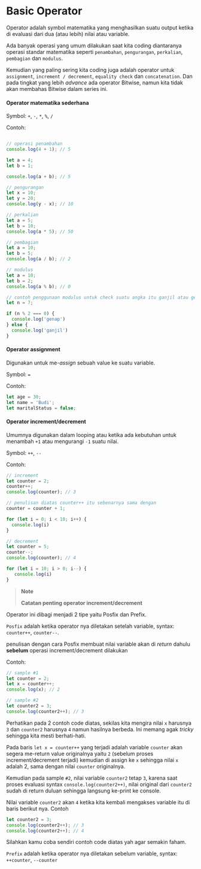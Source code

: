 # Basic Operator

Operator adalah symbol matematika yang menghasilkan suatu output ketika di evaluasi dari dua (atau lebih) nilai atau variable. 

Ada banyak operasi yang umum dilakukan saat kita coding diantaranya operasi standar matematika seperti ```penambahan```, ```pengurangan```, ```perkalian```, ```pembagian``` dan ```modulus```.

Kemudian yang paling sering kita coding juga adalah operator untuk ```assignment```, ```increment / decrement```, ```equality check``` dan ```concatenation```. Dan pada tingkat yang lebih _advance_ ada operator Bitwise, namun kita tidak akan membahas Bitwise dalam series ini.


#### Operator matematika sederhana

Symbol: ```+```, ```-```, ```*```, ```%```, ```/```

Contoh:
```javascript

// operasi penambahan
console.log(4 + 1); // 5

let a = 4;
let b = 1;

console.log(a + b); // 5

// pengurangan
let x = 10;
let y = 20;
console.log(y - x); // 10

// perkalian
let a = 5;
let b = 10;
console.log(a * 5); // 50

// pembagian
let a = 10;
let b = 5;
console.log(a / b); // 2

// modulus
let a = 10;
let b = 2;
console.log(a % b); // 0

// contoh penggunaan modulus untuk check suatu angka itu ganjil atau genap
let n = 7;

if (n % 2 === 0) {
  console.log('genap')
} else {
  console.log('ganjil')
}

```

#### Operator assignment

Digunakan untuk me-_assign_ sebuah value ke suatu variable.

Symbol: ```=```

Contoh:
```javascript
let age = 30;
let name = 'Budi';
let maritalStatus = false;
```

#### Operator increment/decrement

Umumnya digunakan dalam looping atau ketika ada kebutuhan untuk menambah ```+1``` atau mengurangi ```-1``` suatu nilai.

Symbol: ```++```, ```--```

Contoh: 
```javascript
// increment
let counter = 2;
counter++;
console.log(counter); // 3

// penulisan diatas counter++ itu sebenarnya sama dengan
counter = counter + 1;

for (let i = 0; i < 10; i++) {
  console.log(i)
}

// decrement
let counter = 5;
counter--;
console.log(counter); // 4

for (let i = 10; i > 0; i--) {
   console.log(i)
}

```
> **Note**
> 
> **Catatan penting operator increment/decrement**
> 
Operator ini dibagi menjadi 2 tipe yaitu Posfix dan Prefix.
 
```Posfix``` adalah ketika operator nya diletakan setelah variable, syntax: ```counter++```, ```counter--```.

penulisan dengan cara Posfix membuat nilai variable akan di _return_ dahulu **sebelum** operasi increment/decrement dilakukan

Contoh:
```javascript
// sample #1
let counter = 2;
let x = counter++;
console.log(x); // 2

// sample #2
let counter2 = 3;
console.log(counter2++); // 3

```
Perhatikan pada 2 contoh code diatas, sekilas kita mengira nilai ```x``` harusnya ```3``` dan ```counter2``` harusnya ```4``` namun hasilnya berbeda.
Ini memang agak _tricky_ sehingga kita mesti berhati-hati.

Pada baris ```let x = counter++``` yang terjadi adalah variable ```counter``` akan segera me-return value originalnya yaitu ```2``` (sebelum proses increment/decrement terjadi) kemudian di assign ke ```x``` sehingga nilai ```x``` adalah 2, sama dengan nilai ```counter``` originalnya.

Kemudian pada sample ```#2```, nilai variable ```counter2``` tetap ```3```, karena saat proses evaluasi syntax ```console.log(counter2++)```, nilai original dari ```counter2``` sudah di return duluan sehingga langsung ke-print ke console.

Nilai variable ```counter2``` akan ```4``` ketika kita kembali mengakses variable itu di baris berikut nya. Contoh

```javascript
let counter2 = 3;
console.log(counter2++); // 3
console.log(counter2++); // 4
```


Silahkan kamu coba sendiri contoh code diatas yah agar semakin faham.

 
```Prefix``` adalah ketika operator nya diletakan sebelum variable, syntax: ```++counter```, ```--counter```



